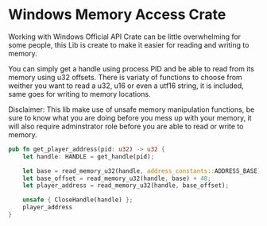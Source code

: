 # Windows Memory Access Crate
Working with Windows Official API Crate can be little overwhelming for some people, this Lib is create to make it easier for reading and writing to memory.

You can simply get a handle using process PID and be able to read from its memory using u32 offsets. There is variaty of functions to choose from weither you want to read a u32, u16 or even a utf16 string, it is included, same goes for writing to memory locations.

Disclaimer: This lib make use of unsafe memory manipulation functions, be sure to know what you are doing before you mess up with your memory, it will also require adminstrator role before you are able to read or write to memory.

```rs
pub fn get_player_address(pid: u32) -> u32 {
    let handle: HANDLE = get_handle(pid);

    let base = read_memory_u32(handle, address_constants::ADDRESS_BASE) + 28;
    let base_offset = read_memory_u32(handle, base) + 48;
    let player_address = read_memory_u32(handle, base_offset);

    unsafe { CloseHandle(handle) };
    player_address
}
```
